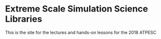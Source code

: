 # Extreme Scale Simulation Science Libraries

This is the site for the lectures and hands-on lessons for the 2018 ATPESC 
